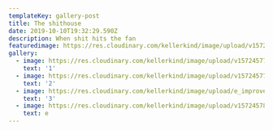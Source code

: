 ```yaml
---
templateKey: gallery-post
title: The shithouse
date: 2019-10-10T19:32:29.590Z
description: When shit hits the fan
featuredimage: https://res.cloudinary.com/kellerkind/image/upload/v1572457475/CD6V0159_pfywad.jpg
gallery:
  - image: https://res.cloudinary.com/kellerkind/image/upload/v1572457788/CD6V0169_i0kue0.jpg
    text: '1'
  - image: https://res.cloudinary.com/kellerkind/image/upload/v1572457790/CD6V0134_yguwrz.jpg
    text: '2'
  - image: https://res.cloudinary.com/kellerkind/image/upload/e_improve,w_300,h_600,c_thumb,g_auto/v1572457788/CD6V0251_vivien_portrait-panorama_gnqo2n.jpg
    text: '3'
  - image: https://res.cloudinary.com/kellerkind/image/upload/v1572457802/CD6V0171_hv05bz.jpg
    text: e
---
```


